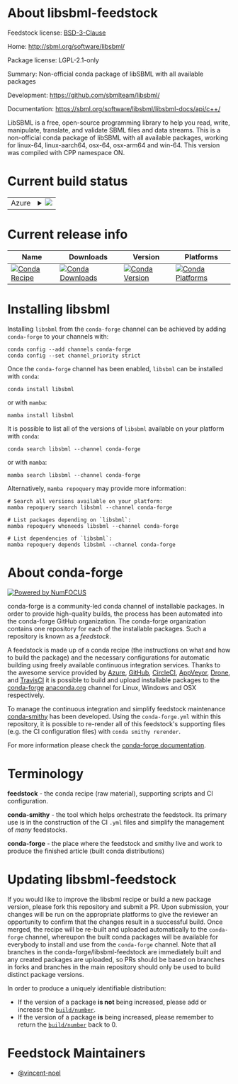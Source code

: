 About libsbml-feedstock
=======================

Feedstock license: [BSD-3-Clause](https://github.com/conda-forge/libsbml-feedstock/blob/main/LICENSE.txt)

Home: http://sbml.org/software/libsbml/

Package license: LGPL-2.1-only

Summary: Non-official conda package of libSBML with all available packages

Development: https://github.com/sbmlteam/libsbml/

Documentation: https://sbml.org/software/libsbml/libsbml-docs/api/c++/

LibSBML is a free, open-source programming library to help you read, write, manipulate, translate, and validate SBML files and data streams.
This is a non-official conda package of libSBML with all available packages, working for linux-64, linux-aarch64, osx-64, osx-arm64 and win-64.
This version was compiled with CPP namespace ON.


Current build status
====================


<table>
    
  <tr>
    <td>Azure</td>
    <td>
      <details>
        <summary>
          <a href="https://dev.azure.com/conda-forge/feedstock-builds/_build/latest?definitionId=25419&branchName=main">
            <img src="https://dev.azure.com/conda-forge/feedstock-builds/_apis/build/status/libsbml-feedstock?branchName=main">
          </a>
        </summary>
        <table>
          <thead><tr><th>Variant</th><th>Status</th></tr></thead>
          <tbody><tr>
              <td>linux_64_libxml22.10</td>
              <td>
                <a href="https://dev.azure.com/conda-forge/feedstock-builds/_build/latest?definitionId=25419&branchName=main">
                  <img src="https://dev.azure.com/conda-forge/feedstock-builds/_apis/build/status/libsbml-feedstock?branchName=main&jobName=linux&configuration=linux%20linux_64_libxml22.10" alt="variant">
                </a>
              </td>
            </tr><tr>
              <td>linux_64_libxml22.11</td>
              <td>
                <a href="https://dev.azure.com/conda-forge/feedstock-builds/_build/latest?definitionId=25419&branchName=main">
                  <img src="https://dev.azure.com/conda-forge/feedstock-builds/_apis/build/status/libsbml-feedstock?branchName=main&jobName=linux&configuration=linux%20linux_64_libxml22.11" alt="variant">
                </a>
              </td>
            </tr><tr>
              <td>linux_64_libxml22.12</td>
              <td>
                <a href="https://dev.azure.com/conda-forge/feedstock-builds/_build/latest?definitionId=25419&branchName=main">
                  <img src="https://dev.azure.com/conda-forge/feedstock-builds/_apis/build/status/libsbml-feedstock?branchName=main&jobName=linux&configuration=linux%20linux_64_libxml22.12" alt="variant">
                </a>
              </td>
            </tr><tr>
              <td>linux_64_libxml22.13</td>
              <td>
                <a href="https://dev.azure.com/conda-forge/feedstock-builds/_build/latest?definitionId=25419&branchName=main">
                  <img src="https://dev.azure.com/conda-forge/feedstock-builds/_apis/build/status/libsbml-feedstock?branchName=main&jobName=linux&configuration=linux%20linux_64_libxml22.13" alt="variant">
                </a>
              </td>
            </tr><tr>
              <td>linux_64_libxml22.9</td>
              <td>
                <a href="https://dev.azure.com/conda-forge/feedstock-builds/_build/latest?definitionId=25419&branchName=main">
                  <img src="https://dev.azure.com/conda-forge/feedstock-builds/_apis/build/status/libsbml-feedstock?branchName=main&jobName=linux&configuration=linux%20linux_64_libxml22.9" alt="variant">
                </a>
              </td>
            </tr><tr>
              <td>osx_64_libxml22.12</td>
              <td>
                <a href="https://dev.azure.com/conda-forge/feedstock-builds/_build/latest?definitionId=25419&branchName=main">
                  <img src="https://dev.azure.com/conda-forge/feedstock-builds/_apis/build/status/libsbml-feedstock?branchName=main&jobName=osx&configuration=osx%20osx_64_libxml22.12" alt="variant">
                </a>
              </td>
            </tr><tr>
              <td>osx_64_libxml22.13</td>
              <td>
                <a href="https://dev.azure.com/conda-forge/feedstock-builds/_build/latest?definitionId=25419&branchName=main">
                  <img src="https://dev.azure.com/conda-forge/feedstock-builds/_apis/build/status/libsbml-feedstock?branchName=main&jobName=osx&configuration=osx%20osx_64_libxml22.13" alt="variant">
                </a>
              </td>
            </tr><tr>
              <td>win_64_libxml22.12</td>
              <td>
                <a href="https://dev.azure.com/conda-forge/feedstock-builds/_build/latest?definitionId=25419&branchName=main">
                  <img src="https://dev.azure.com/conda-forge/feedstock-builds/_apis/build/status/libsbml-feedstock?branchName=main&jobName=win&configuration=win%20win_64_libxml22.12" alt="variant">
                </a>
              </td>
            </tr><tr>
              <td>win_64_libxml22.13</td>
              <td>
                <a href="https://dev.azure.com/conda-forge/feedstock-builds/_build/latest?definitionId=25419&branchName=main">
                  <img src="https://dev.azure.com/conda-forge/feedstock-builds/_apis/build/status/libsbml-feedstock?branchName=main&jobName=win&configuration=win%20win_64_libxml22.13" alt="variant">
                </a>
              </td>
            </tr>
          </tbody>
        </table>
      </details>
    </td>
  </tr>
</table>

Current release info
====================

| Name | Downloads | Version | Platforms |
| --- | --- | --- | --- |
| [![Conda Recipe](https://img.shields.io/badge/recipe-libsbml-green.svg)](https://anaconda.org/conda-forge/libsbml) | [![Conda Downloads](https://img.shields.io/conda/dn/conda-forge/libsbml.svg)](https://anaconda.org/conda-forge/libsbml) | [![Conda Version](https://img.shields.io/conda/vn/conda-forge/libsbml.svg)](https://anaconda.org/conda-forge/libsbml) | [![Conda Platforms](https://img.shields.io/conda/pn/conda-forge/libsbml.svg)](https://anaconda.org/conda-forge/libsbml) |

Installing libsbml
==================

Installing `libsbml` from the `conda-forge` channel can be achieved by adding `conda-forge` to your channels with:

```
conda config --add channels conda-forge
conda config --set channel_priority strict
```

Once the `conda-forge` channel has been enabled, `libsbml` can be installed with `conda`:

```
conda install libsbml
```

or with `mamba`:

```
mamba install libsbml
```

It is possible to list all of the versions of `libsbml` available on your platform with `conda`:

```
conda search libsbml --channel conda-forge
```

or with `mamba`:

```
mamba search libsbml --channel conda-forge
```

Alternatively, `mamba repoquery` may provide more information:

```
# Search all versions available on your platform:
mamba repoquery search libsbml --channel conda-forge

# List packages depending on `libsbml`:
mamba repoquery whoneeds libsbml --channel conda-forge

# List dependencies of `libsbml`:
mamba repoquery depends libsbml --channel conda-forge
```


About conda-forge
=================

[![Powered by
NumFOCUS](https://img.shields.io/badge/powered%20by-NumFOCUS-orange.svg?style=flat&colorA=E1523D&colorB=007D8A)](https://numfocus.org)

conda-forge is a community-led conda channel of installable packages.
In order to provide high-quality builds, the process has been automated into the
conda-forge GitHub organization. The conda-forge organization contains one repository
for each of the installable packages. Such a repository is known as a *feedstock*.

A feedstock is made up of a conda recipe (the instructions on what and how to build
the package) and the necessary configurations for automatic building using freely
available continuous integration services. Thanks to the awesome service provided by
[Azure](https://azure.microsoft.com/en-us/services/devops/), [GitHub](https://github.com/),
[CircleCI](https://circleci.com/), [AppVeyor](https://www.appveyor.com/),
[Drone](https://cloud.drone.io/welcome), and [TravisCI](https://travis-ci.com/)
it is possible to build and upload installable packages to the
[conda-forge](https://anaconda.org/conda-forge) [anaconda.org](https://anaconda.org/)
channel for Linux, Windows and OSX respectively.

To manage the continuous integration and simplify feedstock maintenance
[conda-smithy](https://github.com/conda-forge/conda-smithy) has been developed.
Using the ``conda-forge.yml`` within this repository, it is possible to re-render all of
this feedstock's supporting files (e.g. the CI configuration files) with ``conda smithy rerender``.

For more information please check the [conda-forge documentation](https://conda-forge.org/docs/).

Terminology
===========

**feedstock** - the conda recipe (raw material), supporting scripts and CI configuration.

**conda-smithy** - the tool which helps orchestrate the feedstock.
                   Its primary use is in the construction of the CI ``.yml`` files
                   and simplify the management of *many* feedstocks.

**conda-forge** - the place where the feedstock and smithy live and work to
                  produce the finished article (built conda distributions)


Updating libsbml-feedstock
==========================

If you would like to improve the libsbml recipe or build a new
package version, please fork this repository and submit a PR. Upon submission,
your changes will be run on the appropriate platforms to give the reviewer an
opportunity to confirm that the changes result in a successful build. Once
merged, the recipe will be re-built and uploaded automatically to the
`conda-forge` channel, whereupon the built conda packages will be available for
everybody to install and use from the `conda-forge` channel.
Note that all branches in the conda-forge/libsbml-feedstock are
immediately built and any created packages are uploaded, so PRs should be based
on branches in forks and branches in the main repository should only be used to
build distinct package versions.

In order to produce a uniquely identifiable distribution:
 * If the version of a package **is not** being increased, please add or increase
   the [``build/number``](https://docs.conda.io/projects/conda-build/en/latest/resources/define-metadata.html#build-number-and-string).
 * If the version of a package **is** being increased, please remember to return
   the [``build/number``](https://docs.conda.io/projects/conda-build/en/latest/resources/define-metadata.html#build-number-and-string)
   back to 0.

Feedstock Maintainers
=====================

* [@vincent-noel](https://github.com/vincent-noel/)

